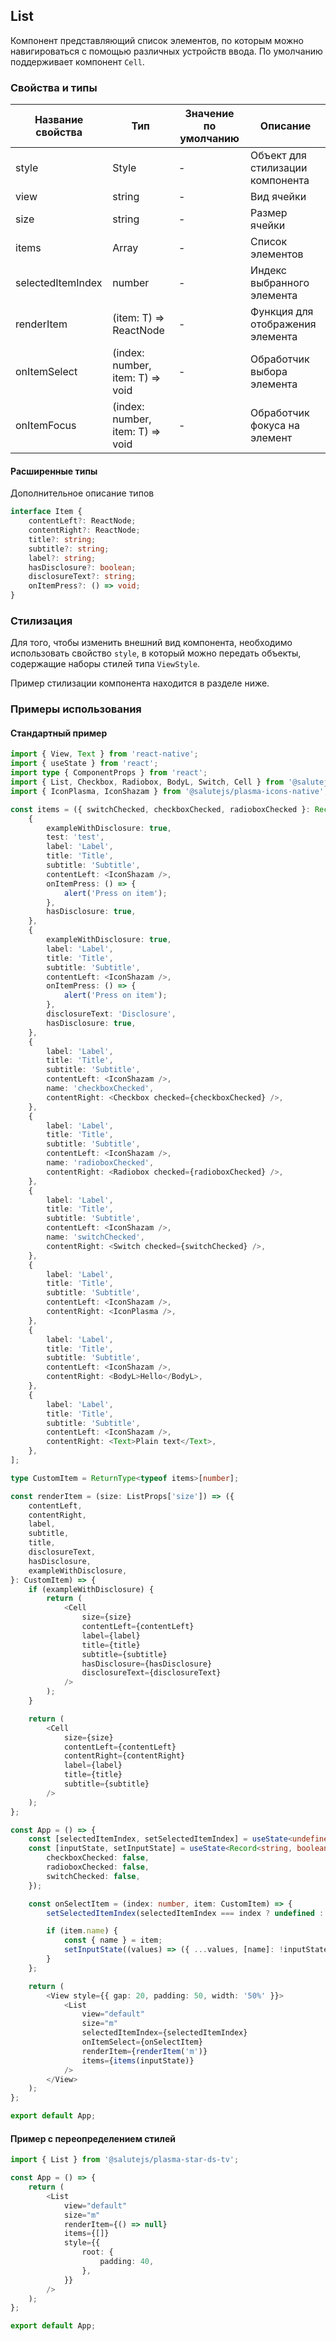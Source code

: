 ## List

Компонент представляющий список элементов, по которым можно навигироваться с помощью различных устройств ввода. По умолчанию поддерживает компонент `Cell`.

### Свойства и типы

| Название свойства | Тип                              | Значение по умолчанию | Описание                         |
| ----------------- | -------------------------------- | --------------------- | -------------------------------- |
| style             | Style                            | -                     | Объект для стилизации компонента |
| view              | string                           | -                     | Вид ячейки                       |
| size              | string                           | -                     | Размер ячейки                    |
| items             | Array<T>                         | -                     | Список элементов                 |
| selectedItemIndex | number                           | -                     | Индекс выбранного элемента       |
| renderItem        | (item: T) => ReactNode           | -                     | Функция для отображения элемента |
| onItemSelect      | (index: number, item: T) => void | -                     | Обработчик выбора элемента       |
| onItemFocus       | (index: number, item: T) => void | -                     | Обработчик фокуса на элемент     |

#### Расширенные типы

Дополнительное описание типов

```ts
interface Item {
    contentLeft?: ReactNode;
    contentRight?: ReactNode;
    title?: string;
    subtitle?: string;
    label?: string;
    hasDisclosure?: boolean;
    disclosureText?: string;
    onItemPress?: () => void;
}
```

### Стилизация

Для того, чтобы изменить внешний вид компонента, необходимо использовать свойство `style`, в который можно передать объекты, содержащие наборы стилей типа `ViewStyle`.

Пример стилизации компонента находится в разделе ниже.

### Примеры использования

#### Стандартный пример

```ts
import { View, Text } from 'react-native';
import { useState } from 'react';
import type { ComponentProps } from 'react';
import { List, Checkbox, Radiobox, BodyL, Switch, Cell } from '@salutejs/plasma-star-ds-tv';
import { IconPlasma, IconShazam } from '@salutejs/plasma-icons-native';

const items = ({ switchChecked, checkboxChecked, radioboxChecked }: Record<string, boolean>) => [
    {
        exampleWithDisclosure: true,
        test: 'test',
        label: 'Label',
        title: 'Title',
        subtitle: 'Subtitle',
        contentLeft: <IconShazam />,
        onItemPress: () => {
            alert('Press on item');
        },
        hasDisclosure: true,
    },
    {
        exampleWithDisclosure: true,
        label: 'Label',
        title: 'Title',
        subtitle: 'Subtitle',
        contentLeft: <IconShazam />,
        onItemPress: () => {
            alert('Press on item');
        },
        disclosureText: 'Disclosure',
        hasDisclosure: true,
    },
    {
        label: 'Label',
        title: 'Title',
        subtitle: 'Subtitle',
        contentLeft: <IconShazam />,
        name: 'checkboxChecked',
        contentRight: <Checkbox checked={checkboxChecked} />,
    },
    {
        label: 'Label',
        title: 'Title',
        subtitle: 'Subtitle',
        contentLeft: <IconShazam />,
        name: 'radioboxChecked',
        contentRight: <Radiobox checked={radioboxChecked} />,
    },
    {
        label: 'Label',
        title: 'Title',
        subtitle: 'Subtitle',
        contentLeft: <IconShazam />,
        name: 'switchChecked',
        contentRight: <Switch checked={switchChecked} />,
    },
    {
        label: 'Label',
        title: 'Title',
        subtitle: 'Subtitle',
        contentLeft: <IconShazam />,
        contentRight: <IconPlasma />,
    },
    {
        label: 'Label',
        title: 'Title',
        subtitle: 'Subtitle',
        contentLeft: <IconShazam />,
        contentRight: <BodyL>Hello</BodyL>,
    },
    {
        label: 'Label',
        title: 'Title',
        subtitle: 'Subtitle',
        contentLeft: <IconShazam />,
        contentRight: <Text>Plain text</Text>,
    },
];

type CustomItem = ReturnType<typeof items>[number];

const renderItem = (size: ListProps['size']) => ({
    contentLeft,
    contentRight,
    label,
    subtitle,
    title,
    disclosureText,
    hasDisclosure,
    exampleWithDisclosure,
}: CustomItem) => {
    if (exampleWithDisclosure) {
        return (
            <Cell
                size={size}
                contentLeft={contentLeft}
                label={label}
                title={title}
                subtitle={subtitle}
                hasDisclosure={hasDisclosure}
                disclosureText={disclosureText}
            />
        );
    }

    return (
        <Cell
            size={size}
            contentLeft={contentLeft}
            contentRight={contentRight}
            label={label}
            title={title}
            subtitle={subtitle}
        />
    );
};

const App = () => {
    const [selectedItemIndex, setSelectedItemIndex] = useState<undefined | number>(undefined);
    const [inputState, setInputState] = useState<Record<string, boolean>>({
        checkboxChecked: false,
        radioboxChecked: false,
        switchChecked: false,
    });

    const onSelectItem = (index: number, item: CustomItem) => {
        setSelectedItemIndex(selectedItemIndex === index ? undefined : index);

        if (item.name) {
            const { name } = item;
            setInputState((values) => ({ ...values, [name]: !inputState[name] }));
        }
    };

    return (
        <View style={{ gap: 20, padding: 50, width: '50%' }}>
            <List
                view="default"
                size="m"
                selectedItemIndex={selectedItemIndex}
                onItemSelect={onSelectItem}
                renderItem={renderItem('m')}
                items={items(inputState)}
            />
        </View>
    );
};

export default App;
```

#### Пример с переопределением стилей

```ts
import { List } from '@salutejs/plasma-star-ds-tv';

const App = () => {
    return (
        <List
            view="default"
            size="m"
            renderItem={() => null}
            items={[]}
            style={{
                root: {
                    padding: 40,
                },
            }}
        />
    );
};

export default App;
```
